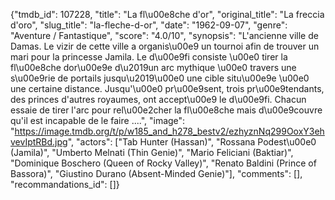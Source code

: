 {"tmdb_id": 107228, "title": "La fl\u00e8che d'or", "original_title": "La freccia d'oro", "slug_title": "la-fleche-d-or", "date": "1962-09-07", "genre": "Aventure / Fantastique", "score": "4.0/10", "synopsis": "L'ancienne ville de Damas. Le vizir de cette ville a organis\u00e9 un tournoi afin de trouver un mari pour la princesse Jamila. Le d\u00e9fi consiste \u00e0 tirer la fl\u00e8che dor\u00e9e d\u2019un arc mythique \u00e0 travers une s\u00e9rie de portails jusqu\u2019\u00e0 une cible situ\u00e9e \u00e0 une certaine distance. Jusqu'\u00e0 pr\u00e9sent, trois pr\u00e9tendants, des princes d'autres royaumes, ont accept\u00e9 le d\u00e9fi. Chacun essaie de tirer l'arc pour rel\u00e2cher la fl\u00e8che mais d\u00e9couvre qu'il est incapable de le faire ....", "image": "https://image.tmdb.org/t/p/w185_and_h278_bestv2/ezhyznNq299OoxY3ehvevIptRBd.jpg", "actors": ["Tab Hunter (Hassan)", "Rossana Podest\u00e0 (Jamila)", "Umberto Melnati (Thin Genie)", "Mario Feliciani (Baktiar)", "Dominique Boschero (Queen of Rocky Valley)", "Renato Baldini (Prince of Bassora)", "Giustino Durano (Absent-Minded Genie)"], "comments": [], "recommandations_id": []}